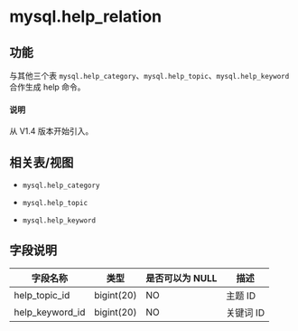 # mysql.help_relation

## 功能

与其他三个表 `mysql.help_category`、`mysql.help_topic`、`mysql.help_keyword` 合作生成 help 命令。

<main id="notice" type='explain'>
  <h4>说明</h4>
  <p>从 V1.4 版本开始引入。</p>
</main>

## 相关表/视图

* `mysql.help_category`

* `mysql.help_topic`

* `mysql.help_keyword`

## 字段说明

|    **字段名称**     |   **类型**   | **是否可以为 NULL** | **描述** |
|-----------------|------------|----------------|--------|
| help_topic_id   | bigint(20) | NO             | 主题  ID |
| help_keyword_id | bigint(20) | NO             | 关键词 ID |
